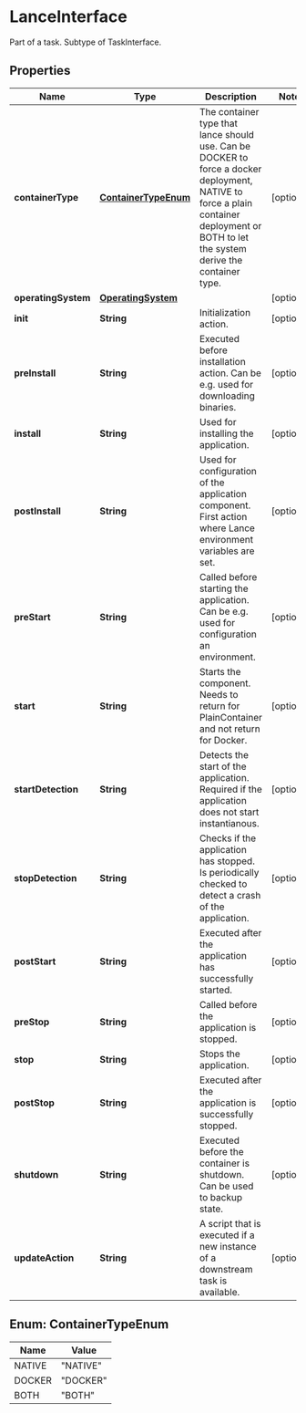 

# LanceInterface

Part of a task. Subtype of TaskInterface. 
## Properties

Name | Type | Description | Notes
------------ | ------------- | ------------- | -------------
**containerType** | [**ContainerTypeEnum**](#ContainerTypeEnum) | The container type that lance should use. Can be DOCKER to force a docker deployment, NATIVE to force a plain container deployment or BOTH to let the system derive the container type.  |  [optional]
**operatingSystem** | [**OperatingSystem**](OperatingSystem.md) |  |  [optional]
**init** | **String** | Initialization action.  |  [optional]
**preInstall** | **String** | Executed before installation action. Can be e.g. used for downloading binaries.  |  [optional]
**install** | **String** | Used for installing the application.  |  [optional]
**postInstall** | **String** | Used for configuration of the application component. First action where Lance environment variables are set.  |  [optional]
**preStart** | **String** | Called before starting the application. Can be e.g. used for configuration an environment.  |  [optional]
**start** | **String** | Starts the component. Needs to return for PlainContainer and not return for Docker.  |  [optional]
**startDetection** | **String** | Detects the start of the application. Required if the application does not start instantianous.  |  [optional]
**stopDetection** | **String** | Checks if the application has stopped. Is periodically checked to detect a crash of the application.  |  [optional]
**postStart** | **String** | Executed after the application has successfully started.  |  [optional]
**preStop** | **String** | Called before the application is stopped.  |  [optional]
**stop** | **String** | Stops the application.  |  [optional]
**postStop** | **String** | Executed after the application is successfully stopped.  |  [optional]
**shutdown** | **String** | Executed before the container is shutdown. Can be used to backup state.  |  [optional]
**updateAction** | **String** | A script that is executed if a new instance of a downstream task is available.  |  [optional]



## Enum: ContainerTypeEnum

Name | Value
---- | -----
NATIVE | &quot;NATIVE&quot;
DOCKER | &quot;DOCKER&quot;
BOTH | &quot;BOTH&quot;



